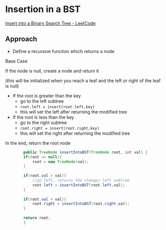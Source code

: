 # Insertion in a BST

[Insert into a Binary Search Tree - LeetCode](https://leetcode.com/problems/insert-into-a-binary-search-tree)

## Approach

- Define a recursive function which returns a node

Base Case

If the node is null, create a node and return it 

(this will be initialized when you reach a leaf and the left or right of the leaf is null)

- If the root is greater than the key
    - go to the left subtree
    - `root.left = insert(root.left,key)`
    - this will set the left after returning the modified tree
- If the root is less than the key
    - go to the right subtree
    - `root.right = insert(root.right,key)`
    - this will set the right after returning the modified tree

In the end, return the root node 

```java
		public TreeNode insertIntoBST(TreeNode root, int val) {
        if(root == null){
            root = new TreeNode(val);
        }
        
        if(root.val > val){
            //go left, returns the changes left subtree
            root.left = insertIntoBST(root.left,val);
        }
        
        if(root.val < val){
            root.right = insertIntoBST(root.right,val);
        }
        
        return root;
		}
```